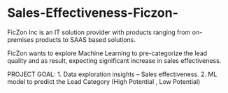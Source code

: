 # Sales-Effectiveness-Ficzon-

FicZon Inc is an IT solution provider with products ranging from on-
premises products to SAAS based solutions.

FicZon wants to explore Machine Learning to pre-categorize the lead
quality and as result, expecting significant increase in sales
effectiveness.

PROJECT GOAL: 1. Data exploration insights – Sales effectiveness.
2. ML model to predict the Lead Category (High Potential , Low
Potential)
